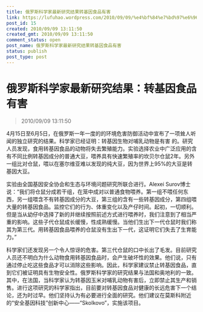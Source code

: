 ```yaml
---
title: 俄罗斯科学家最新研究结果转基因食品有害
link: https://lufuhao.wordpress.com/2010/09/09/%e4%bf%84%e7%bd%97%e6%96%af%e7%a7%91%e5%ad%a6%e5%ae%b6%e6%9c%80%e6%96%b0%e7%a0%94%e7%a9%b6%e7%bb%93%e6%9e%9c%ef%bc%9a%e8%bd%ac%e5%9f%ba%e5%9b%a0%e9%a3%9f%e5%93%81%e6%9c%89%e5%ae%b3/
post_id: 15
created: 2010/09/09 13:11:50
created_gmt: 2010/09/09 13:11:50
comment_status: open
post_name: 俄罗斯科学家最新研究结果转基因食品有害
status: publish
post_type: post
---
```


# 俄罗斯科学家最新研究结果：转基因食品有害

> 2010/09/09 13:11:50

 

4月15日至6月5日，在俄罗斯一年一度的的环境危害防御活动中宣布了一项耸人听闻的独立研究的结果。科学家已经证明：转基因生物对哺乳动物是有害 的。研究人员发现，食用转基因食品的动物将失去繁殖能力。实验选择农业中广泛应用的含有不同比例转基因成分的普通大豆，喂养具有快速繁殖率的坎贝尔仓鼠2年。另外一组比对仓鼠，喂以在塞尔维亚难以发现的纯大豆，因为世界上95%的大豆是转基因大豆。

实验由全国基因安全协会和生态与环境问题研究所联合进行。Alexei Surov博士说：“我们将仓鼠分成若干组，在笼中成对以普通食物喂养。第一组不喂任何东西，另一组喂含不有转基因成分的大豆，第三组的含有一些转基因成分，第四组喂大量的转基因食品。监控它们的行为、体重变化以及产仔时间。起初，一切顺利。但是当从幼仔中选择了新的并继续按照前述方式进行喂养时，我们注意到了相当严重的影响。这些子代仓鼠成长缓慢，性成熟缓慢。当他们生出下一代仓鼠时我们称其为第三代。用转基因食品喂养的仓鼠没有生出下一代，这证明它们失去了生育能力。”

科学家们还发现另一个令人惊讶的危害。第三代仓鼠的口中长出了毛发。目前研究人员还不明白为什么动物食用转基因食品时，会产生破坏性的效果。他们说，只有通过停止吃这些食品才可以消除这些影响。因此，科学家建议禁止转基因食品，直到它们被证明具有生物安全性。俄罗斯科学家的研究结果与法国和奥地利的一致。其中，在法国，当科学家认为转基因玉米对哺乳动物有害后，立即禁止其生产和销售。进行这项研究的科学家指出，目前要对转基因食品对健康的长远危害下一个结论，还为时过早。他们坚持认为有必要进行全面的研究。他们建议在莫斯科附近的“安全基因科技”创新中心——“Skolkovo”，实施该项目。
